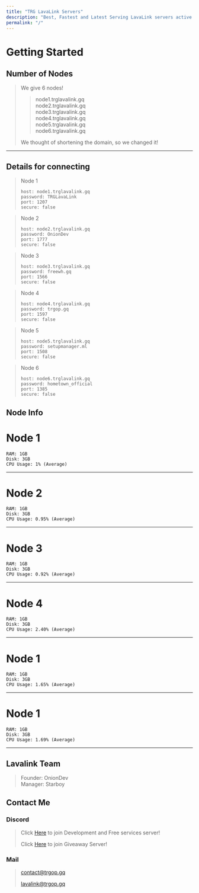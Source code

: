 ```yaml
---
title: "TRG LavaLink Servers"
description: "Best, Fastest and Latest Serving LavaLink servers active 24/7"
permalink: "/"
---
```


# Getting Started

## Number of Nodes
> We give 6 nodes!
>
>> node1.trglavalink.gq<br>
>> node2.trglavalink.gq<br>
>> node3.trglavalink.gq<br>
>> node4.trglavalink.gq<br>
>> node5.trglavalink.gq<br>
>> node6.trglavalink.gq
>
> We thought of shortening the domain, so we changed it!

---

## Details for connecting
> Node 1
> ```
> host: node1.trglavalink.gq
> password: TRGLavaLink
> port: 1207
> secure: false
> ```

> Node 2
> ```
> host: node2.trglavalink.gq
> password: OnionDev
> port: 1777
> secure: false
> ```

> Node 3
> ```
> host: node3.trglavalink.gq
> password: freewh.gq
> port: 1566
> secure: false
> ```

> Node 4
> ```
> host: node4.trglavalink.gq
> password: trgop.gq
> port: 1597
> secure: false
> ```

> Node 5
> ```
> host: node5.trglavalink.gq
> password: setupmanager.ml
> port: 1508
> secure: false
> ```

> Node 6
> ```
> host: node6.trglavalink.gq
> password: hometown_official
> port: 1385
> secure: false
> ```

## Node Info
# Node 1
```
RAM: 1GB
Disk: 3GB
CPU Usage: 1% (Average)
```

---

# Node 2
```
RAM: 1GB
Disk: 3GB
CPU Usage: 0.95% (Average)
```

---

# Node 3
```
RAM: 1GB
Disk: 3GB
CPU Usage: 0.92% (Average)
```

---

# Node 4
```
RAM: 1GB
Disk: 3GB
CPU Usage: 2.40% (Average)
```

---

# Node 1
```
RAM: 1GB
Disk: 3GB
CPU Usage: 1.65% (Average)
```

---

# Node 1
```
RAM: 1GB
Disk: 3GB
CPU Usage: 1.69% (Average)
```

---

## Lavalink Team
> Founder: OnionDev<br>
> Manager: Starboy

## Contact Me

### Discord
> Click [Here](https://development.trgop.gq/discord) to join Development and Free services server!
> 
> Click [Here](https://setupmanager.ml/giveaway) to join Giveaway Server!

### Mail
> [contact@trgop.gq](mailto:contact@trgop.gq)
> 
> [lavalink@trgop.gq](mailto:lavalink@trgop.gq)
